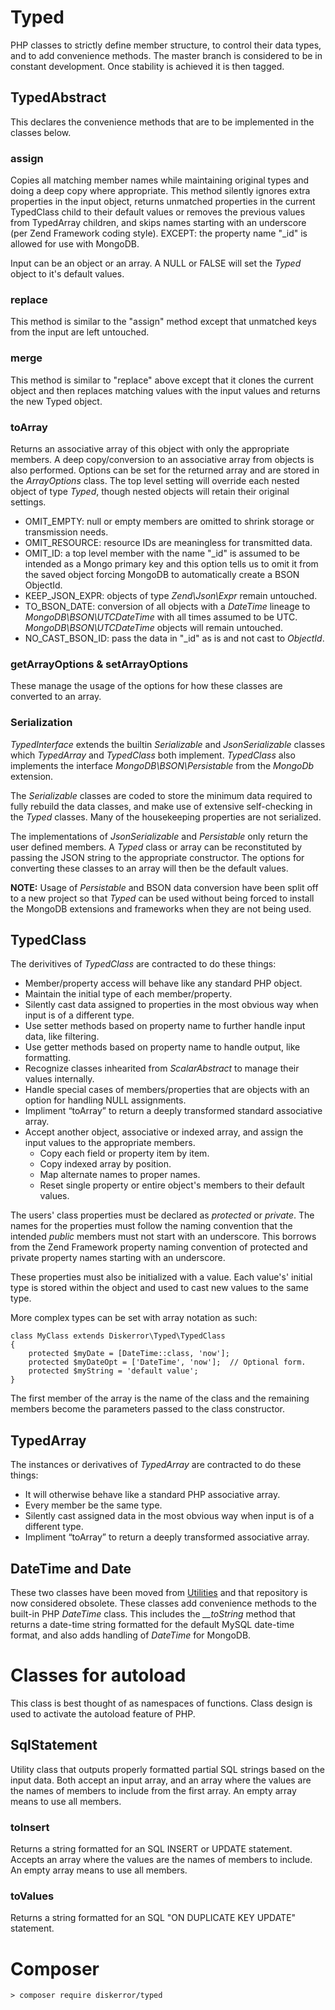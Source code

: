 # Typed
PHP classes to strictly define member structure, to control their data types, and to add convenience methods. The master branch is considered to be in constant development. Once stability is achieved it is then tagged.

## TypedAbstract
This declares the convenience methods that are to be implemented in the classes below.

### assign
Copies all matching member names while maintaining original types and doing a deep copy where appropriate. This method silently ignores extra properties in the input object, returns unmatched properties in the current TypedClass child to their default values or removes the previous values from TypedArray children, and skips names starting with an underscore (per Zend Framework coding style). EXCEPT: the property name "_id" is allowed for use with MongoDB.

Input can be an object or an array. A NULL or FALSE will set the *Typed* object to it's default values.

### replace
This method is similar to the "assign" method except that unmatched keys from the input are left untouched.

### merge
This method is similar to "replace" above except that it clones the current object and then replaces matching values with the input values and returns the new Typed object.

### toArray
Returns an associative array of this object with only the appropriate members. A deep copy/conversion to an associative array from objects is also performed. Options can be set for the returned array and are stored in the *ArrayOptions* class. The top level setting will override each nested object of type *Typed*, though nested objects will retain their original settings.

* OMIT\_EMPTY: null or empty members are omitted to shrink storage or transmission needs.
* OMIT\_RESOURCE: resource IDs are meaningless for transmitted data.
* OMIT\_ID: a top level member with the name "\_id" is assumed to be intended as a Mongo primary key and this option tells us to omit it from the saved object forcing MongoDB to automatically create a BSON ObjectId.
* KEEP\_JSON\_EXPR: objects of type *Zend\Json\Expr* remain untouched.
* TO\_BSON\_DATE: conversion of all objects with a *DateTime* lineage to *MongoDB\BSON\UTCDateTime* with all times assumed to be UTC. *MongoDB\BSON\UTCDateTime* objects will remain untouched.
* NO\_CAST\_BSON\_ID: pass the data in "\_id" as is and not cast to *ObjectId*.

### getArrayOptions & setArrayOptions
These manage the usage of the options for how these classes are converted to an array.

### Serialization

*TypedInterface* extends the builtin *Serializable* and *JsonSerializable* classes which *TypedArray* and *TypedClass* both implement. *TypedClass* also implements the interface *MongoDB\BSON\Persistable* from the _MongoDb_ extension.

The *Serializable* classes are coded to store the minimum data required to fully rebuild the data classes, and make use of extensive self-checking in the *Typed* classes. Many of the housekeeping properties are not serialized.

The implementations of *JsonSerializable* and *Persistable* only return the user defined members. A *Typed* class or array can be reconstituted by passing the JSON string to the appropriate constructor. The options for converting these classes to an array will then be the default values.

**NOTE:** Usage of *Persistable* and BSON data conversion have been split off to a new project so that *Typed* can be used without being forced to install the MongoDB extensions and frameworks when they are not being used.

## TypedClass
The derivitives of *TypedClass* are contracted to do these things:
* Member/property access will behave like any standard PHP object.
* Maintain the initial type of each member/property.
* Silently cast data assigned to properties in the most obvious way when input is of a different type.
* Use setter methods based on property name to further handle input data, like filtering.
* Use getter methods based on property name to handle output, like formatting.
* Recognize classes inhearited from *ScalarAbstract* to manage their values internally.
* Handle special cases of members/properties that are objects with an option for handling NULL assignments.
* Impliment “toArray” to return a deeply transformed standard associative array.
* Accept another object, associative or indexed array, and assign the input values to the appropriate members.
  * Copy each field or property item by item.
  * Copy indexed array by position.
  * Map alternate names to proper names.
  * Reset single property or entire object's members to their default values.

The users' class properties must be declared as *protected* or *private*. The names for the properties must follow the naming convention that the intended *public* members must not start with an underscore. This borrows from the Zend Framework property naming convention of protected and private property names starting with an underscore.

These properties must also be initialized with a value. Each value's' initial type is stored within the object and used to cast new values to the same type.

More complex types can be set with array notation as such:
```
class MyClass extends Diskerror\Typed\TypedClass
{
    protected $myDate = [DateTime::class, 'now'];
    protected $myDateOpt = ['DateTime', 'now'];  // Optional form.
    protected $myString = 'default value';
}
```
The first member of the array is the name of the class and the remaining members become the parameters passed to the class constructor.

## TypedArray
The instances or derivatives of *TypedArray* are contracted to do these things:
* It will otherwise behave like a standard PHP associative array.
* Every member be the same type.
* Silently cast assigned data in the most obvious way when input is of a different type.
* Impliment “toArray” to return a deeply transformed associative array.

## DateTime and Date
These two classes have been moved from [Utilities](https://github.com/diskerror/Utilities) and that repository is now considered obsolete. These classes add convenience methods to the built-in PHP *DateTime* class. This includes the *__toString* method that returns a date-time string formatted for the default MySQL date-time format, and also adds handling of *DateTime* for MongoDB.

# Classes for autoload
This class is best thought of as namespaces of functions. Class design is used to activate the autoload feature of PHP.

## SqlStatement
Utility class that outputs properly formatted partial SQL strings based on the input data. Both accept an input array, and an array where the values are the names of members to include from the first array. An empty array means to use all members.
### toInsert
Returns a string formatted for an SQL INSERT or UPDATE statement.
Accepts an array where the values are the names of members to include. An empty array means to use all members.
### toValues
Returns a string formatted for an SQL "ON DUPLICATE KEY UPDATE" statement.


# Composer
```
> composer require diskerror/typed
```
